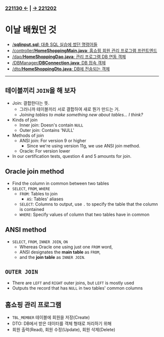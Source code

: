 ﻿#
### [221130 ←](/221011-221202_JAVA_BASICS/22-11/221130/) | [→ 221202](/221011-221202_JAVA_BASICS/22-11/221202/)

# 이날 배웠던 것

- [/**sqlinput.sql**: 대충 SQL 실습에 썼던 명령어들](/221011-221202_JAVA_BASICS/22-11/221201/javastudy/sqlinput.sql)
- [/controller/**HomeShoppingMain.java**: 홈쇼핑 회원 관리 프로그램 프런트엔드](/221011-221202_JAVA_BASICS/22-11/221201/javastudy/controller/HomeShoppingMain.java)
- [/dao/**HomeShoppingDao.java**: 관리 프로그램 DB 연동 객체](/221011-221202_JAVA_BASICS/22-11/221201/javastudy/dao/HomeShoppingDao.java)
- [/DBManager/**DBConnection.java**: DB 접속 객체](/221011-221202_JAVA_BASICS/22-11/221201/javastudy/DBManager/DBConnection.java)
- [/dto/**HomeShoppingDto.java**: DB에 전송되는 객체](/221011-221202_JAVA_BASICS/22-11/221201/javastudy/dto/HomeShoppingDto.java)

---

## 테이블끼리 `JOIN`을 해 보자

- Join: 결합한다는 뜻.
    - 그러니까 테이블끼리 서로 결합하여 새로 뭔가 만드는 거.
    - *Joining tables to make something new about tables... I think?*
- Kinds of join
    - Inner join: Doesn's contain `NULL`
    - Outer join: Contains 'NULL'
- Methods of join
    - ANSI join: For version 9 or higher
        - Since we're using version 11g, we use ANSI join method.
    - Oracle: For version lower
- In our certification tests, question 4 and 5 amounts for join.

## Oracle join method

- Find the column in common between two tables
- `SELECT`, `FROM`, `WHERE`
    - `FROM`: Tables to join
        - `AS`: Tables' aliases
    - `SELECT`: Columns to output, use `.` to specify the table that the column is contained
    - `WHERE`: Specify values of column that two tables have in common

## ANSI method

- `SELECT`, `FROM`, `INNER JOIN`, `ON`
    - Whereas Oracle one using just one `FROM` word,
    - ANSI designates the **main table** as `FROM`,
    - and the **join table** as `INNER JOIN`.

## `OUTER JOIN`

- There are `LEFT` and `RIGHT` outer joins, but `LEFT` is mostly used
- Outputs the record that has `NULL` in two tables' common columns

## 홈쇼핑 관리 프로그램

- `TBL_MEMBER` 테이블에 회원을 저장(Create)
- DTO: DB에서 받은 데이터를 객체 형태로 처리하기 위해
- 회원 출력(Read), 회원 수정(Update), 회원 삭제(Delete)